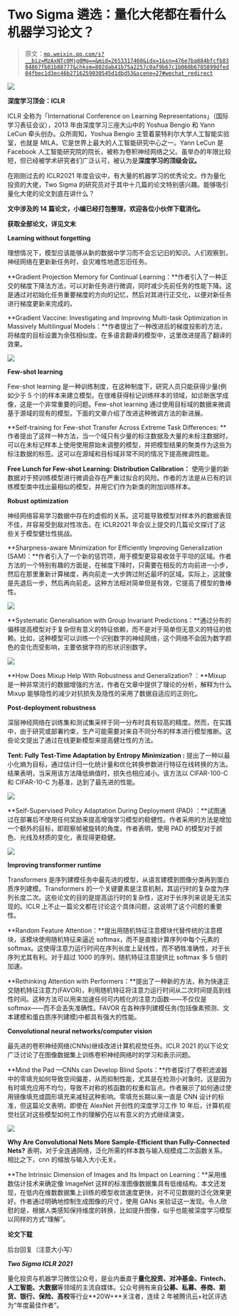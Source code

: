 # Two Sigma 遴选：量化大佬都在看什么机器学习论文？

> 原文：[`mp.weixin.qq.com/s?__biz=MzAxNTc0Mjg0Mg==&mid=2653317460&idx=1&sn=476e7ba884bfcfb8304867fb81b88777&chksm=802dab41b75a2257c0af9b67c1b060b6785899dfed04fbec1d3ec46b2716259030545d1dbd53&scene=27#wechat_redirect`](http://mp.weixin.qq.com/s?__biz=MzAxNTc0Mjg0Mg==&mid=2653317460&idx=1&sn=476e7ba884bfcfb8304867fb81b88777&chksm=802dab41b75a2257c0af9b67c1b060b6785899dfed04fbec1d3ec46b2716259030545d1dbd53&scene=27#wechat_redirect)

![](img/817c601fc026ccfe2ee840069c1e016b.png)

**深度学习顶会：ICLR**

ICLR 全称为「International Conference on Learning Representations」（国际学习表征会议），2013 年由深度学习三座大山中的 Yoshua Bengio 和 Yann LeCun 牵头创办。众所周知，Yoshua Bengio 主管着蒙特利尔大学人工智能实验室，也就是 MILA，它是世界上最大的人工智能研究中心之一。Yann LeCun 是 Facebook 人工智能研究院的院长，被称为卷积神经网络之父。虽举办的年限比较短，但已经被学术研究者们广泛认可，被认为是**深度学习的顶级会议。**

在刚刚过去的 ICLR2021 年度会议中，有大量的机器学习的优秀论文。作为量化投资的大佬，Two Sigma 的研究员对于其中十几篇的论文特别感兴趣。能够吸引量化大佬的论文到底在讲什么？

**文中涉及的 14 篇论文，小编已经打包整理，欢迎各位小伙伴下载消化。**

**获取全部论文，详见文末**

**Learning without forgetting**

理想情况下，模型应该能够从新的数据中学习而不会忘记旧的知识。人们观察到，神经网络在更新新任务时，会灾难性地遗忘旧任务。

**Gradient Projection Memory for Continual Learning：**作者引入了一种正交的梯度下降法方法，可以对新任务进行微调，同时减少先前任务的性能下降。这是通过对初始化任务重要梯度的方向的记忆，然后对其进行正交化，以便对新任务进行梯度更新来完成的。

**Gradient Vaccine: Investigating and Improving Multi-task Optimization in Massively Multilingual Models：**作者提出了一种改进后的梯度投影的方法，将梯度的目标设置为余弦相似度。在多语言翻译的模型中，这里改进提高了翻译的效果。

![](img/55c3a77044e8daa0930ab96998c0dd44.png)

**Few-shot learning**

Few-shot learning 是一种训练制度，在这种制度下，研究人员只能获得少量(例如少于 5 个)的样本来建立模型。在很难获得标记训练样本的领域，如诊断医学成像，这是一个非常重要的问题。Few-shot learning 通过使用目标域的数据来微调基于源域的现有的模型。下面的文章介绍了改进这种微调方法的新进展。

**Self-training for Few-shot Transfer Across Extreme Task Differences: **作者提出了这样一种方法，当一个域只有少量的标注数据及大量的未标注数据时，可以在未标记样本上使用使用原始未调整的模型，并把模型结果的聚类作为这些为标注数据的标签。这可以在源域和目标域非常不同的情况下提高微调性能。

**Free Lunch for Few-shot Learning: Distribution Calibration：** 使用少量的新数据对于预训练模型进行微调会存在严重过拟合的风险。作者的方法是从已有的训练模型类中找出最相似的模型，并用它们作为新类的附加训练样本。

**Robust optimization**

神经网络容易学习数据中存在的虚假的关系。这可能导致模型对样本外的数据表现不佳，并容易受到敌对性攻击。在 ICLR2021 年会议上提交的几篇论文探讨了这些关于模型健壮性挑战。

**Sharpness-aware Minimization for Efficiently Improving Generalization (SAM)：**作者引入了一个新的惩罚项，用于模型更容易收敛于平坦的区域。作者方法的一个特别有趣的方面是，在梯度下降时，只需要在相反的方向前进一小步，然后在那里重新计算梯度，再向前走一大步跨过附近最坏的区域。实际上，这就像是先退后一步，然后再向前走。这种方法相对简单但是有效，它提高了模型的鲁棒性。

![](img/e36658780698ad100e286e0ff014234f.png)

**Systematic Generalisation with Group Invariant Predictions：**通过分布的偏移提高模型对于复杂但有意义的特征依赖，而不是对于简单但无意义的特征的依赖。比如，这种模型可以训练一个识别数字的神经网络，这个网络不会因为数字颜色的变化而受影响，主要依据字符的形状识别数字。

![](img/b6661f369fb88c5bca77550acbfdfc22.png)

**How Does Mixup Help With Robustness and Generalization? ：**Mixup 是一种非常流行的数据增强的方法，作者在文章中提供了理论的分析，解释为什么 Mixup 能够隐性的减少对抗损失及隐性的采用了数据自适应的正则化。

**Post-deployment robustness**

深层神经网络在训练集和测试集采样于同一分布时具有较高的精度。然而，在实践中，由于研究或部署约束，生产可能需要对来自不同分布的样本进行模型推断。这些论文提出了通过在线更新模型来提高健壮性的方法。

**Tent: Fully Test-Time Adaptation by Entropy Minimization :** 提出了一种以最小化熵为目标，通过估计归一化统计量和优化转换参数进行特征在线转换的方法。结果表明，当采用该方法降低熵值时，损失也相应减小。该方法以 CIFAR-100-C 和 CIFAR-10-C 为基准，达到了最先进的性能。  

![](img/0c718edcf495497e57ac0443649a2547.png)

**Self-Supervised Policy Adaptation During Deployment (PAD) ：**试图通过在部署后不使用任何奖励来提高增强学习模型的稳健性。作者采用的方法是增加一个额外的目标，即观察帧被旋转的角度。作者表明，使用 PAD 的模型对于颜色、光线及材质的变化，表现得更稳健。

![](img/56d1cbe41725f0b8a5bf75d0718f19dd.png)

**Improving transformer runtime**

Transformers 是序列建模任务中最先进的模型，从语言建模到图像分类再到蛋白质序列建模。Transformers 的一个关键要素是注意机制，其运行时的复杂度为序列长度二次。这些论文的目的是提高运行时的复杂性，这对于长序列来说是无法实现的。ICLR 上不止一篇论文都在讨论这个具体问题，这说明了这个问题的重要性。 

**Random Feature Attention：**提出用随机特征注意模块代替传统的注意模块，该模块使用随机特征来逼近 softmax，而不是直接计算序列中每个元素的 softmax。这使得注意力运行时间在序列长度上呈线性，而不牺牲准确性，对于长序列尤其有利。对于超过 1000 的序列，随机特征注意提供比 softmax 多 5 倍的加速。  

**Rethinking Attention with Performers：**提出了一种新的方法，称为快速正交随机特征注意力(FAVOR)，利用随机特征将注意力运行时间从二次时间提高到线性时间。这种方法可以用来加速任何可内核化的注意力函数——不仅仅是 softmax——而不会丢失准确性。FAVOR 在各种序列建模任务(包括像素预测、文本建模和蛋白质序列建模)中都具有强大的性能。  

**Convolutional neural networks/computer vision**

最先进的卷积神经网络(CNNs)继续改进计算机视觉任务。ICLR 2021 的以下论文广泛讨论了在图像数据集上训练卷积神经网络时的学习和表示问题。

**Mind the Pad —CNNs can Develop Blind Spots：**作者探讨了卷积滤波器中的零填充如何导致空间偏差，从而抑制性能，尤其是在检测小对象时。这是因为有时填充应用不均匀，导致不对称的核函数的权重和盲点。作者展示了如何通过使用镜像填充或圆形填充来减轻这种影响。零填充长期以来一直是 CNN 设计的标准，但这篇论文表明，即使在 AlexNet 开创性的深度学习工作 10 年后，计算机视觉社区对这些模型如何工作的理解仍在以有意义的方式继续演变。

![](img/7fd07614a95c90e243e3b275fcbbe9f2.png)

**Why Are Convolutional Nets More Sample-Efficient than Fully-Connected Nets?** 表明，对于全连通网络，泛化所需的样本数与输入规模成二次函数关系。相比之下，cnn 的缩放与输入大小无关。  

**The Intrinsic Dimension of Images and Its Impact on Learning：**采用维数估计技术来确定像 ImageNet 这样的标准图像数据集具有低维结构。本文还发现，在低内在维数数据集上训练的模型收敛速度更快，对不可见数据的泛化效果更好。作者通过明确地控制生成图像的尺寸，使用 GANs 来验证这一发现。令人欣慰的是，根据人类感知保持维度的转换，比如提升图像，似乎也能被深度学习模型以同样的方式“理解”。  

**论文下载**

后台回复（注意大小写）

***Two Sigma ICLR 2021***

量化投资与机器学习微信公众号，是业内垂直于**量化投资、对冲基金、Fintech、人工智能、大数据**等领域的主流自媒体。公众号拥有来自**公募、私募、券商、期货、银行、保险、高校**等行业**20W+**关注者，连续 2 年被腾讯云+社区评选为“年度最佳作者”。